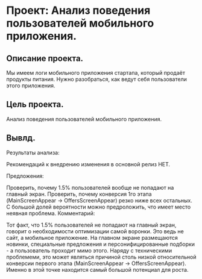 # Проект: Анализ поведения пользователей мобильного приложения.

## Описание проекта.

Мы имеем логи мобильного приложения стартапа, который продаёт продукты питания. Нужно разобраться, как ведут себя пользователи этого приложения.

## Цель проекта.

Анализ поведения пользователей мобильного приложения.

## Вывлд.

Результаты анализа:

Рекомендаций к внедрению изменения в основной релиз НЕТ.

Предложения:

Проверить, почему 1.5% пользователей вообще не попадают на главный экран.
Проверить, почему конверсия 1го этапа (MainScreenAppear -> OffersScreenAppear) резко ниже всех остальных. С большой долей вероятности можно предроложить, что имеет место неявная проблема.
Комментарий:

Тот факт, что 1.5% пользователей не попадают на главный экран, говорит о необходимости оптимизации самой воронки. Это ведь не сайт, а мобильное приложение. На главном экране размещаются новинки, специальные предложения и персонифицированные подборки - а пользователь проходит мимо этого. Наряду с техническими проблемеми, это может являться причиной столь низкой относительной конверсии первого этапа (MainScreenAppear -> OffersScreenAppear). Именно в этой точке находится самый большой потенциал для роста.
